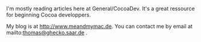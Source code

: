 I'm mostly reading articles here at General/CocoaDev. It's a great ressource for beginning Cocoa developpers.

My blog is at http://www.meandmymac.de.
You can contact me by email at mailto:thomas@ghecko.saar.de .